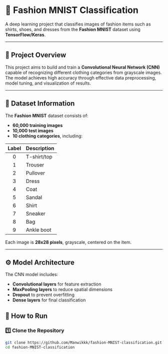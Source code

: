 # 👗 Fashion MNIST Classification

A deep learning project that classifies images of fashion items such as shirts, shoes, and dresses from the **Fashion MNIST** dataset using **TensorFlow/Keras**.

---

## 📌 Project Overview

This project aims to build and train a **Convolutional Neural Network (CNN)** capable of recognizing different clothing categories from grayscale images.  
The model achieves high accuracy through effective data preprocessing, model tuning, and visualization of results.

---

## 🧠 Dataset Information

The **Fashion MNIST** dataset consists of:
- **60,000 training images**
- **10,000 test images**
- **10 clothing categories**, including:

| Label | Description     |
|:------:|:----------------|
| 0 | T-shirt/top |
| 1 | Trouser |
| 2 | Pullover |
| 3 | Dress |
| 4 | Coat |
| 5 | Sandal |
| 6 | Shirt |
| 7 | Sneaker |
| 8 | Bag |
| 9 | Ankle boot |

Each image is **28x28 pixels**, grayscale, centered on the item.

---

## ⚙️ Model Architecture

The CNN model includes:
- **Convolutional layers** for feature extraction  
- **MaxPooling layers** to reduce spatial dimensions  
- **Dropout** to prevent overfitting  
- **Dense layers** for final classification  

## 🚀 How to Run

### 1️⃣ Clone the Repository
```bash
git clone https://github.com/Manwikkk/fashion-MNIST-classification.git
cd fashion-MNIST-classification
```
